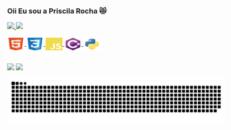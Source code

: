 ### Oii Eu sou a Priscila Rocha 😻

  <div>
  <a href="https://github.com/priscila-rocha">
  <img height="170em" icon_color="pink" src="https://github-readme-stats.vercel.app/api?username=priscila-rocha&theme=midnight-purple&show_icons=true&include_all_commits=true&count_private=true"/>
   <img height="180em" src="https://github-readme-stats-eight-theta.vercel.app/api/top-langs/?username=RafaBallerini&layout=compact&langs_count=8&theme=dracula"/>
  </div>
    
  

  <div style="display: inline_block"><br>
  <img align="center" alt="HTML" height="30" width="40" src="https://raw.githubusercontent.com/devicons/devicon/master/icons/html5/html5-original.svg">
  <img align="center" alt="CSS" height="30" width="40" src="https://raw.githubusercontent.com/devicons/devicon/master/icons/css3/css3-original.svg">
  <img align="center" alt="Js" height="30" width="40" src="https://raw.githubusercontent.com/devicons/devicon/master/icons/javascript/javascript-plain.svg">
  <img align="center" alt="Python" height="30" width="40" src="https://github.com/devicons/devicon/blob/master/icons/csharp/csharp-original.svg">
  <img align="center" alt="Python" height="30" width="40" src="https://raw.githubusercontent.com/devicons/devicon/master/icons/python/python-original.svg">
</div>

##
<div> 
 <a href="https://www.linkedin.com/in/priscilap-rocha" target="_blank"><img src="https://img.shields.io/badge/LinkedIn-0077B5?style=for-the-badge&logo=linkedin&logoColor=white" target="_blank"></a>  
  <a href="mailto:priscilar.developer@gmail.com" target="_blank"><img src="https://img.shields.io/badge/Gmail-D14836?style=for-the-badge&logo=gmail&logoColor=white"></a>  
  
 ![Snake animation](https://github.com/priscila-rocha/priscila-rocha/blob/output/github-contribution-grid-snake.svg)
 
</div>
  
 
